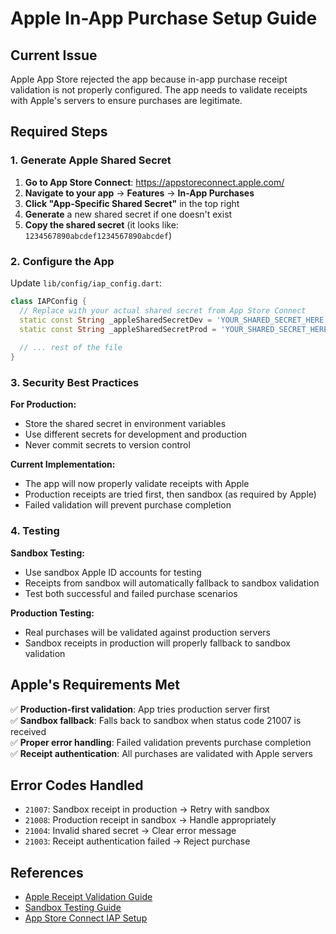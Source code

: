 # Apple In-App Purchase Setup Guide

## Current Issue
Apple App Store rejected the app because in-app purchase receipt validation is not properly configured. The app needs to validate receipts with Apple's servers to ensure purchases are legitimate.

## Required Steps

### 1. Generate Apple Shared Secret

1. **Go to App Store Connect**: https://appstoreconnect.apple.com/
2. **Navigate to your app** → **Features** → **In-App Purchases**
3. **Click "App-Specific Shared Secret"** in the top right
4. **Generate** a new shared secret if one doesn't exist
5. **Copy the shared secret** (it looks like: `1234567890abcdef1234567890abcdef`)

### 2. Configure the App

Update `lib/config/iap_config.dart`:

```dart
class IAPConfig {
  // Replace with your actual shared secret from App Store Connect
  static const String _appleSharedSecretDev = 'YOUR_SHARED_SECRET_HERE';
  static const String _appleSharedSecretProd = 'YOUR_SHARED_SECRET_HERE';
  
  // ... rest of the file
}
```

### 3. Security Best Practices

**For Production:**
- Store the shared secret in environment variables
- Use different secrets for development and production
- Never commit secrets to version control

**Current Implementation:**
- The app will now properly validate receipts with Apple
- Production receipts are tried first, then sandbox (as required by Apple)
- Failed validation will prevent purchase completion

### 4. Testing

**Sandbox Testing:**
- Use sandbox Apple ID accounts for testing
- Receipts from sandbox will automatically fallback to sandbox validation
- Test both successful and failed purchase scenarios

**Production Testing:**
- Real purchases will be validated against production servers
- Sandbox receipts in production will properly fallback to sandbox validation

## Apple's Requirements Met

✅ **Production-first validation**: App tries production server first  
✅ **Sandbox fallback**: Falls back to sandbox when status code 21007 is received  
✅ **Proper error handling**: Failed validation prevents purchase completion  
✅ **Receipt authentication**: All purchases are validated with Apple servers  

## Error Codes Handled

- `21007`: Sandbox receipt in production → Retry with sandbox
- `21008`: Production receipt in sandbox → Handle appropriately  
- `21004`: Invalid shared secret → Clear error message
- `21003`: Receipt authentication failed → Reject purchase

## References

- [Apple Receipt Validation Guide](https://developer.apple.com/documentation/storekit/validating-receipts-with-the-app-store)
- [Sandbox Testing Guide](https://developer.apple.com/help/app-store-connect/test-in-app-purchases/manage-sandbox-apple-account-settings/)
- [App Store Connect IAP Setup](https://developer.apple.com/help/app-store-connect/configure-in-app-purchase-settings/generate-keys-for-in-app-purchases)
